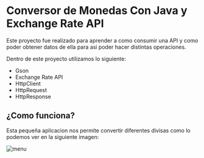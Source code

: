 # Conversor de Monedas Con Java y Exchange Rate API
<p>Este proyecto fue realizado para aprender a como consumir una API y como poder obtener datos de ella para asi poder hacer distintas operaciones.</p>

<p>
  Dentro de este proyecto utilizamos lo siguiente:
</p>
<ul>
  <li>Gson</li>
  <li>Exchange Rate API</li>
  <li>HttpClient</li>
  <li>HttpRequest</li>
  <li>HttpResponse</li>
</ul>

## ¿Como funciona?
<p>
Esta pequeña aplicacion nos permite convertir diferentes divisas como lo podemos ver en la siguiente imagen:
</p>

<img src="https://drive.google.com/file/d/1RnPMb93y1_ly5Es2CvTrDepJCy09hwNo/view?usp=sharing" alt="menu"/>